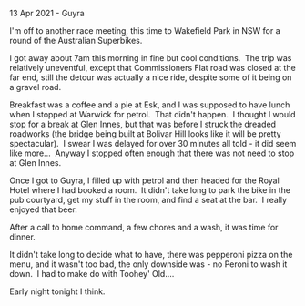 13 Apr 2021 - Guyra 

I'm off to another race meeting, this time to Wakefield Park in NSW for a round of the Australian Superbikes.  

I got away about 7am this morning in fine but cool conditions.  The trip was relatively uneventful, except that Commissioners Flat road was closed at the far end, still the detour was actually a nice ride, despite some of it being on a gravel road. 

Breakfast was a coffee and a pie at Esk, and I was supposed to have lunch when I stopped at Warwick for petrol.  That didn't happen.  I thought I would stop for a break at Glen Innes, but that was before I struck the dreaded roadworks (the bridge being built at Bolivar Hill looks like it will be pretty spectacular).  I swear I was delayed for over 30 minutes all told - it did seem like more...  Anyway I stopped often enough that there was not need to stop at Glen Innes.  

Once I got to Guyra, I filled up with petrol and then headed for the Royal Hotel where I had booked a room.  It didn't take long to park the bike in the pub courtyard, get my stuff in the room, and find a seat at the bar.  I really enjoyed that beer. 

After a call to home command, a few chores and a wash, it was time for dinner. 

It didn't take long to decide what to have, there was pepperoni pizza on the menu, and it wasn't too bad, the only downside was - no Peroni to wash it down.  I had to make do with Toohey' Old.... 

Early night tonight I think.







